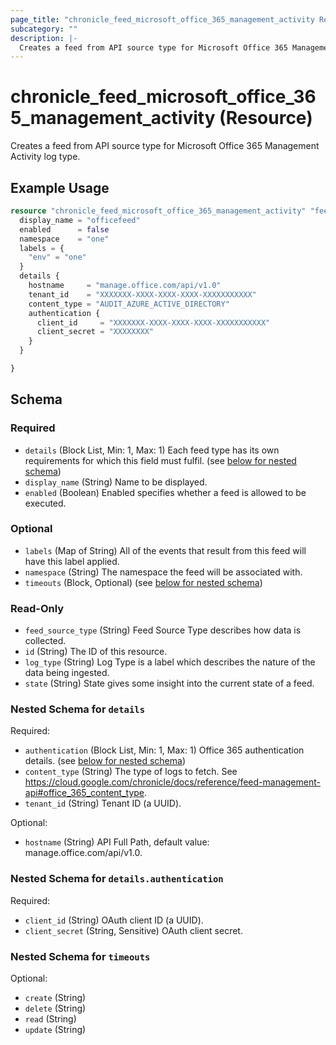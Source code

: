 ```yaml
---
page_title: "chronicle_feed_microsoft_office_365_management_activity Resource - terraform-provider-chronicle"
subcategory: ""
description: |-
  Creates a feed from API source type for Microsoft Office 365 Management Activity log type.
---
```


# chronicle_feed_microsoft_office_365_management_activity (Resource)

Creates a feed from API source type for Microsoft Office 365 Management Activity log type.

## Example Usage

```terraform
resource "chronicle_feed_microsoft_office_365_management_activity" "feed" {
  display_name = "officefeed"
  enabled      = false
  namespace    = "one"
  labels = {
    "env" = "one"
  }
  details {
    hostname     = "manage.office.com/api/v1.0"
    tenant_id    = "XXXXXXX-XXXX-XXXX-XXXX-XXXXXXXXXXX"
    content_type = "AUDIT_AZURE_ACTIVE_DIRECTORY"
    authentication {
      client_id     = "XXXXXXX-XXXX-XXXX-XXXX-XXXXXXXXXXX"
      client_secret = "XXXXXXXX"
    }
  }

}
```

<!-- schema generated by tfplugindocs -->
## Schema

### Required

- `details` (Block List, Min: 1, Max: 1) Each feed type has its own requirements for which this field must fulfil. (see [below for nested schema](#nestedblock--details))
- `display_name` (String) Name to be displayed.
- `enabled` (Boolean) Enabled specifies whether a feed is allowed to be executed.

### Optional

- `labels` (Map of String) All of the events that result from this feed will have this label applied.
- `namespace` (String) The namespace the feed will be associated with.
- `timeouts` (Block, Optional) (see [below for nested schema](#nestedblock--timeouts))

### Read-Only

- `feed_source_type` (String) Feed Source Type describes how data is collected.
- `id` (String) The ID of this resource.
- `log_type` (String) Log Type is a label which describes the nature of the data being ingested.
- `state` (String) State gives some insight into the current state of a feed.

<a id="nestedblock--details"></a>
### Nested Schema for `details`

Required:

- `authentication` (Block List, Min: 1, Max: 1) Office 365 authentication details. (see [below for nested schema](#nestedblock--details--authentication))
- `content_type` (String) The type of logs to fetch. See https://cloud.google.com/chronicle/docs/reference/feed-management-api#office_365_content_type.
- `tenant_id` (String) Tenant ID (a UUID).

Optional:

- `hostname` (String) API Full Path, default value: manage.office.com/api/v1.0.

<a id="nestedblock--details--authentication"></a>
### Nested Schema for `details.authentication`

Required:

- `client_id` (String) OAuth client ID (a UUID).
- `client_secret` (String, Sensitive) OAuth client secret.



<a id="nestedblock--timeouts"></a>
### Nested Schema for `timeouts`

Optional:

- `create` (String)
- `delete` (String)
- `read` (String)
- `update` (String)
